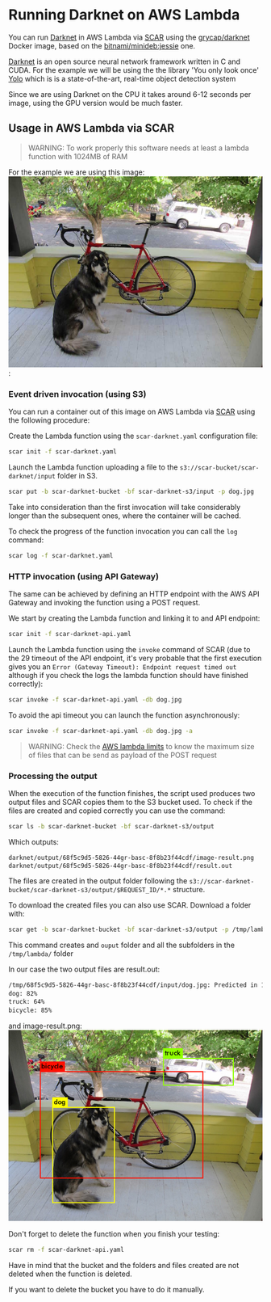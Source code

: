 # Running Darknet on AWS Lambda

You can run [Darknet](https://pjreddie.com/darknet) in AWS Lambda via [SCAR](https://github.com/grycap/scar) using the [grycap/darknet](https://hub.docker.com/r/grycap/darknet/) Docker image, based on the [bitnami/minideb:jessie](https://hub.docker.com/r/bitnami/minideb/) one.

[Darknet](https://pjreddie.com/darknet) is an open source neural network framework written in C and CUDA. For the example we will be using the the library 'You only look once' [Yolo](https://pjreddie.com/darknet/yolo/) which is  is a state-of-the-art, real-time object detection system

Since we are using Darknet on the CPU it takes around 6-12 seconds per image, using the GPU version would be much faster.

## Usage in AWS Lambda via SCAR

> WARNING:  To work properly this software needs at least a lambda function with 1024MB of RAM

For the example we are using this image: ![dog.jpg](dog.jpg):

### Event driven invocation (using S3)

You can run a container out of this image on AWS Lambda via [SCAR](https://github.com/grycap/scar) using the following procedure:

Create the Lambda function using the `scar-darknet.yaml` configuration file:

```sh
scar init -f scar-darknet.yaml
```

Launch the Lambda function uploading a file to the `s3://scar-bucket/scar-darknet/input` folder in S3.

```sh
scar put -b scar-darknet-bucket -bf scar-darknet-s3/input -p dog.jpg
```

Take into consideration than the first invocation will take considerably longer than the subsequent ones, where the container will be cached.

To check the progress of the function invocation you can call the `log` command:
```sh
scar log -f scar-darknet.yaml
```

### HTTP invocation (using API Gateway)

The same can be achieved by defining an HTTP endpoint with the AWS API Gateway and invoking the function using a POST request.

We start by creating the Lambda function and linking it to and API endpoint:

```sh
scar init -f scar-darknet-api.yaml
```

Launch the Lambda function using the `invoke` command of SCAR (due to the 29 timeout of the API endpoint, it's very probable that the first execution gives you an `Error (Gateway Timeout): Endpoint request timed out` although if you check the logs the lambda function should have finished correctly):

```sh
scar invoke -f scar-darknet-api.yaml -db dog.jpg
```

To avoid the api timeout you can launch the function asynchronously:

```sh
scar invoke -f scar-darknet-api.yaml -db dog.jpg -a
```

> WARNING: Check the [AWS lambda limits](https://docs.aws.amazon.com/lambda/latest/dg/limits.html) to know the maximum size of files that can be send as payload of the POST request

### Processing the output

When the execution of the function finishes, the script used produces two output files and SCAR copies them to the S3 bucket used. To check if the files are created and copied correctly you can use the command:

```sh
scar ls -b scar-darknet-bucket -bf scar-darknet-s3/output
```

Which outputs:
```
darknet/output/68f5c9d5-5826-44gr-basc-8f8b23f44cdf/image-result.png
darknet/output/68f5c9d5-5826-44gr-basc-8f8b23f44cdf/result.out
```

The files are created in the output folder following the `s3://scar-darknet-bucket/scar-darknet-s3/output/$REQUEST_ID/*.*` structure.


To download the created files you can also use SCAR. Download a folder with:

```sh
scar get -b scar-darknet-bucket -bf scar-darknet-s3/output -p /tmp/lambda/
```

This command creates and `ouput` folder and all the subfolders in the `/tmp/lambda/` folder

In our case the two output files are result.out:

```sh
/tmp/68f5c9d5-5826-44gr-basc-8f8b23f44cdf/input/dog.jpg: Predicted in 12.383388 seconds.
dog: 82%
truck: 64%
bicycle: 85%
```

and image-result.png:
![image-result.png](image-result.png)

Don't forget to delete the function when you finish your testing:

```sh
scar rm -f scar-darknet-api.yaml
```

Have in mind that the bucket and the folders and files created are not deleted when the function is deleted.

If you want to delete the bucket you have to do it manually.